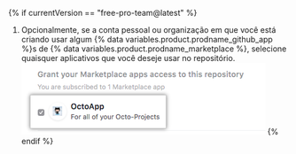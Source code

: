 {% if currentVersion == "free-pro-team@latest" %}
1. Opcionalmente, se a conta pessoal ou organização em que você está criando usar algum
{% data variables.product.prodname_github_app %}s de {% data variables.product.prodname_marketplace %}, selecione quaisquer aplicativos que você deseje usar no repositório.
  ![Lista dos {% data variables.product.prodname_github_app %} da sua conta no {% data variables.product.prodname_marketplace %} e opção para conceder acesso](/assets/images/help/repository/create-repository-choose-marketplace-apps.png)
{% endif %}

